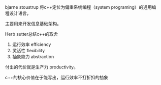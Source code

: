 
bjarne stoustrup 将c++定位为偏重系统编程（system programing）的通用编程设计语言。

主要用来开发信息基础架构。

Herb sutter总结c++的取舍
1. 运行效率 efficiency
2. 灵活性 flexibility
3. 抽象能力 abstraction

付出的代价就是生产力 productivity。

c++的核心价值在于能写出，运行效率不打折扣的抽象
